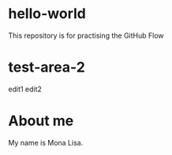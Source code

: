 # hello-world
This repository is for practising the GitHub Flow

# test-area-2
edit1
edit2

# About me

My name is Mona Lisa.
